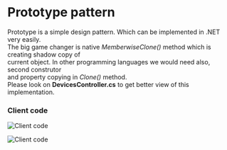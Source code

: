 # Prototype pattern

Prototype is a simple design pattern. Which can be implemented in .NET very easily.  
The big game changer is native *MemberwiseClone()* method which is creating shadow copy of  
current object. In other programming languages we would need also, second construtor  
and property copying in *Clone()* method.  
Please look on **DevicesController.cs** to get better view of this implementation.

### Client code
![Client code](http://apgcglz.cluster028.hosting.ovh.net/design-patterns/prototype-1.png)

![Client code](http://apgcglz.cluster028.hosting.ovh.net/design-patterns/prototype-2.png)
